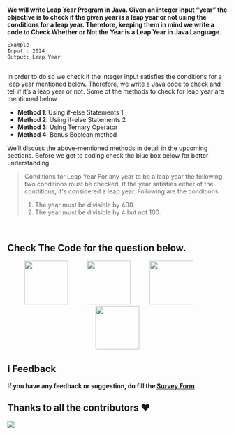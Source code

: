 <br>

**We will write Leap Year Program in Java. Given an integer input “year” the objective is to check if the given year is a leap year or not using the conditions for a leap year. Therefore, keeping them in mind we write a code to Check Whether or Not the Year is a Leap Year in Java Language.**


```
Example
Input : 2024
Output: Leap Year
```
<h2></h2>
In order to do so we check if the integer input satisfies the conditions for a leap year mentioned below. Therefore, we write a Java code to check and tell if it’s a leap year or not. Some of the methods to check for leap year are mentioned below

* **Method 1**: Using if-else Statements 1
* **Method 2**: Using if-else Statements 2
* **Method 3**: Using Ternary Operator
* **Method 4**: Bonus Boolean method

We’ll discuss the above-mentioned methods in detail in the upcoming sections. Before we get to coding check the blue box below for better understanding.

> Conditions for Leap Year
> For any year to be a leap year the following two conditions must be checked. If the year satisfies either of the conditions, it's considered a leap year. Following are the conditions
> 1. The year must be divisible by 400.
> 2. The year must be divisible by 4 but not 100.
  
&nbsp; &nbsp; &nbsp;

## Check The Code for the question below.
<div align="center">
<a href="CODE/C.md" target="blank"><img src="https://upload.wikimedia.org/wikipedia/commons/1/18/C_Programming_Language.svg" width="100"/></a>
&nbsp;&nbsp;&nbsp;&nbsp;&nbsp;&nbsp;&nbsp;&nbsp;&nbsp;
<a href="CODE/C++.md" target="blank"><img src="https://upload.wikimedia.org/wikipedia/commons/1/18/ISO_C%2B%2B_Logo.svg" width="100"/></a>
&nbsp;&nbsp;&nbsp;&nbsp;&nbsp;&nbsp;&nbsp;&nbsp;&nbsp;
<a href="CODE/Python.md" target="blank"><img src="https://www.vectorlogo.zone/logos/python/python-vertical.svg" width="100"/></a>
&nbsp;&nbsp;&nbsp;&nbsp;&nbsp;&nbsp;&nbsp;&nbsp;&nbsp;
<a href="CODE/JAVA.md" target="blank"><img src="https://www.vectorlogo.zone/logos/java/java-vertical.svg" width="100"/></a>
</div>

## ℹ️ Feedback

**If you have any feedback or suggestion, do fill the [Survey Form](https://forms.gle/1TUfnLPksdR12PLv5)**

## Thanks to all the contributors ❤️
<a href = "https://github.com/yashshrivastavaa/TOP-100-Coding-Questions/graphs/contributors">
  <img src = "https://contrib.rocks/image?repo=yashshrivastavaa/TOP-100-Coding-Questions"/>
</a>
